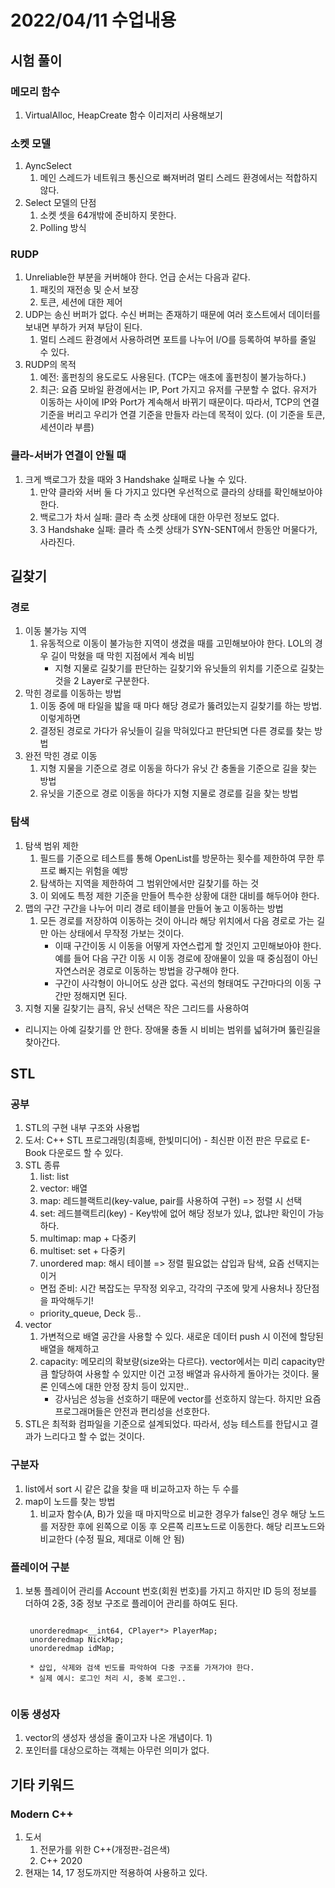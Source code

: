 # 2022/04/11 수업내용
## 시험 풀이
### 메모리 함수
1. VirtualAlloc, HeapCreate 함수 이리저리 사용해보기

### 소켓 모델
1. AyncSelect
    1) 메인 스레드가 네트워크 통신으로 빠져버려 멀티 스레드 환경에서는 적합하지 않다.
2. Select 모델의 단점
    1) 소켓 셋을 64개밖에 준비하지 못한다.
    2) Polling 방식

### RUDP
1. Unreliable한 부분을 커버해야 한다. 언급 순서는 다음과 같다.
    1) 패킷의 재전송 및 순서 보장
    2) 토큰, 세션에 대한 제어
2. UDP는 송신 버퍼가 없다. 수신 버퍼는 존재하기 때문에 여러 호스트에서 데이터를 보내면 부하가 커져 부담이 된다.
    1) 멀티 스레드 환경에서 사용하려면 포트를 나누어 I/O를 등록하여 부하를 줄일 수 있다.
3. RUDP의 목적
    1) 예전: 홀펀칭의 용도로도 사용된다. (TCP는 애초에 홀펀칭이 불가능하다.)
    2) 최근: 요즘 모바일 환경에서는 IP, Port 가지고 유저를 구분할 수 없다. 유저가 이동하는 사이에 IP와 Port가 계속해서 바뀌기 때문이다. 따라서, TCP의 연결 기준을 버리고 우리가 연결 기준을 만들자 라는데 목적이 있다. (이 기준을 토큰, 세션이라 부름)

### 클라-서버가 연결이 안될 때
1. 크게 백로그가 찼을 때와 3 Handshake 실패로 나눌 수 있다.
    1) 만약 클라와 서버 둘 다 가지고 있다면 우선적으로 클라의 상태를 확인해보아야 한다.
    2) 백로그가 차서 실패: 클라 측 소켓 상태에 대한 아무런 정보도 없다.
    3) 3 Handshake 실패: 클라 측 소켓 상태가 SYN-SENT에서 한동안 머물다가, 사라진다.

## 길찾기
### 경로
1. 이동 불가능 지역
    1) 유동적으로 이동이 불가능한 지역이 생겼을 때를 고민해보아야 한다. LOL의 경우 길이 막혔을 때 막힌 지점에서 계속 비빔
        * 지형 지물로 길찾기를 판단하는 길찾기와 유닛들의 위치를 기준으로 길찾는 것을 2 Layer로 구분한다. 
2. 막힌 경로를 이동하는 방법
    1) 이동 중에 매 타일을 밟을 때 마다 해당 경로가 뚫려있는지 길찾기를 하는 방법. 이렇게하면 
    2) 결정된 경로로 가다가 유닛들이 길을 막혀있다고 판단되면 다른 경로를 찾는 방법
3. 완전 막힌 경로 이동
    1) 지형 지물을 기준으로 경로 이동을 하다가 유닛 간 충돌을 기준으로 길을 찾는 방법
    2) 유닛을 기준으로 경로 이동을 하다가 지형 지물로 경로를 길을 찾는 방법

### 탐색
1. 탐색 범위 제한
    1) 필드를 기준으로 테스트를 통해 OpenList를 방문하는 횟수를 제한하여 무한 루프로 빠지는 위험을 예방
    2) 탐색하는 지역을 제한하여 그 범위안에서만 길찾기를 하는 것
    3) 이 외에도 특정 제한 기준을 만들어 특수한 상황에 대한 대비를 해두어야 한다.
2. 맵의 구간 구간을 나누어 미리 경로 테이블을 만들어 놓고 이동하는 방법
    1) 모든 경로를 저장하여 이동하는 것이 아니라 해당 위치에서 다음 경로로 가는 길만 아는 상태에서 무작정 가보는 것이다.
        * 이때 구간이동 시 이동을 어떻게 자연스럽게 할 것인지 고민해보아야 한다. 예를 들어 다음 구간 이동 시 이동 경로에 장애물이 있을 때 중심점이 아닌 자연스러운 경로로 이동하는 방법을 강구해야 한다.
        * 구간이 사각형이 아니어도 상관 없다. 곡선의 형태여도 구간마다의 이동 구간만 정해지면 된다.
3. 지형 지물 길찾기는 큼직, 유닛 선택은 작은 그리드를 사용하여 
* 리니지는 아예 길찾기를 안 한다. 장애물 충돌 시 비비는 범위를 넓혀가며 뚫린길을 찾아간다.

## STL
### 공부
1. STL의 구현 내부 구조와 사용법
2. 도서: C++ STL 프로그래밍(최흥배, 한빛미디어) - 최신판 이전 판은 무료로 E-Book 다운로드 할 수 있다.
3. STL 종류
    1) list: list
    2) vector: 배열
    3) map: 레드블랙트리(key-value, pair를 사용하여 구현) => 정렬 시 선택
    4) set: 레드블랙트리(key) - Key밖에 없어 해당 정보가 있냐, 없냐만 확인이 가능하다.
    5) multimap: map + 다중키
    6) multiset: set + 다중키
    7) unordered map: 해시 테이블 => 정렬 필요없는 삽입과 탐색, 요즘 선택지는 이거
    * 면접 준비: 시간 복잡도는 무작정 외우고, 각각의 구조에 맞게 사용처나 장단점을 파악해두기!
    * priority_queue, Deck 등..
4. vector
    1) 가변적으로 배열 공간을 사용할 수 있다. 새로운 데이터 push 시 이전에 할당된 배열을 해제하고 
    2) capacity: 메모리의 확보량(size와는 다르다). vector에서는 미리 capacity만큼 할당하여 사용할 수 있지만 이건 고정 배열과 유사하게 돌아가는 것이다. 물론 인덱스에 대한 안정 장치 등이 있지만..
        * 강사님은 성능을 선호하기 때문에 vector를 선호하지 않는다. 하지만 요즘 프로그래머들은 안전과 편리성을 선호한다.
5. STL은 최적화 컴파일을 기준으로 설계되었다. 따라서, 성능 테스트를 한답시고 결과가 느리다고 할 수 없는 것이다.

### 구분자
1. list에서 sort 시 같은 값을 찾을 때 비교하고자 하는 두 수를 
2. map이 노드를 찾는 방법
    1) 비교자 함수(A, B)가 있을 때 마지막으로 비교한 경우가 false인 경우 해당 노드를 저장한 후에 왼쪽으로 이동 후 오른쪽 리프노드로 이동한다. 해당 리프노드와 비교한다 (수정 필요, 제대로 이해 안 됨)

### 플레이어 구분
1. 보통 플레이어 관리를 Account 번호(회원 번호)를 가지고 하지만 ID 등의 정보를 더하여 2중, 3중 정보 구조로 플레이어 관리를 하여도 된다.
    <pre><code>
    unorderedmap<__int64, CPlayer*> PlayerMap;
    unorderedmap<wstring, __int64> NickMap;
    unorderedmap<wstring, __int64> idMap;
    
    * 삽입, 삭제와 검색 빈도를 파악하여 다중 구조를 가져가야 한다.
    * 실제 예시: 로그인 처리 시, 중복 로그인..
    </code></pre>

### 이동 생성자
1. vector의 생성자 생성을 줄이고자 나온 개념이다.
    1) 
3. 포인터를 대상으로하는 객체는 아무런 의미가 없다.

## 기타 키워드
### Modern C++
1. 도서
    1) 전문가를 위한 C++(개정판-검은색)
    2) C++ 2020
2. 현재는 14, 17 정도까지만 적용하여 사용하고 있다.

